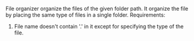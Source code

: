 File organizer organize the files of the given folder path. It organize the file by placing the same type of files in a single folder.
Requirements:
  1. File name doesn't contain '.' in it except for specifying the type of the file.
